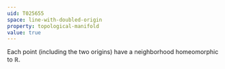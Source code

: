 ```yaml
---
uid: T025655
space: line-with-doubled-origin
property: topological-manifold
value: true
---
```

Each point (including the two origins) have a neighborhood homeomorphic to $\mathbb R$.

